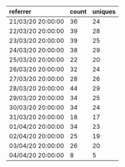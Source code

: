 | referrer          | count | uniques |
| :---------------- | :---- | :------ |
| 21/03/20 20:00:00 | 36    | 24      |
| 22/03/20 20:00:00 | 39    | 28      |
| 23/03/20 20:00:00 | 39    | 25      |
| 24/03/20 20:00:00 | 38    | 29      |
| 25/03/20 20:00:00 | 22    | 20      |
| 26/03/20 20:00:00 | 32    | 24      |
| 27/03/20 20:00:00 | 28    | 26      |
| 28/03/20 20:00:00 | 44    | 29      |
| 29/03/20 20:00:00 | 34    | 25      |
| 30/03/20 20:00:00 | 34    | 24      |
| 31/03/20 20:00:00 | 18    | 17      |
| 01/04/20 20:00:00 | 34    | 23      |
| 02/04/20 20:00:00 | 25    | 19      |
| 03/04/20 20:00:00 | 26    | 20      |
| 04/04/20 20:00:00 | 8     | 5       |